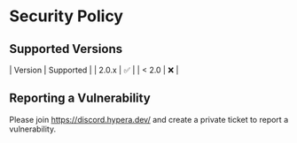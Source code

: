 # Security Policy

## Supported Versions

| Version | Supported          |
| 2.0.x   | :white_check_mark: |
| < 2.0   | :x:                |


## Reporting a Vulnerability

Please join https://discord.hypera.dev/ and create a private ticket to report a vulnerability.
